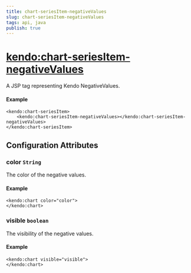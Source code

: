 ```yaml
---
title: chart-seriesItem-negativeValues
slug: chart-seriesItem-negativeValues
tags: api, java
publish: true
---
```


# <kendo:chart-seriesItem-negativeValues>
A JSP tag representing Kendo NegativeValues.

#### Example
    <kendo:chart-seriesItem>
        <kendo:chart-seriesItem-negativeValues></kendo:chart-seriesItem-negativeValues>
    </kendo:chart-seriesItem>


## Configuration Attributes


### color `String`

The color of the negative values.

#### Example
    <kendo:chart color="color">
    </kendo:chart>



### visible `boolean`

The visibility of the negative values.

#### Example
    <kendo:chart visible="visible">
    </kendo:chart>


